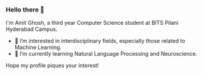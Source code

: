 ### Hello there 👋

I'm Amit Ghosh, a third year Computer Science student at BITS Pilani Hyderabad Campus.
- 🔭 I’m interested in interdisciplinary fields, especially those related to Machine Learning.
- 🌱 I’m currently learning Natural Language Processing and Neuroscience.

Hope my profile piques your interest!

<!--
**ErkMagnifico/ErkMagnifico** is a ✨ _special_ ✨ repository because its `README.md` (this file) appears on your GitHub profile.

Here are some ideas to get you started:

- 🔭 I’m currently working on ...
- 🌱 I’m currently learning ...
- 👯 I’m looking to collaborate on ...
- 🤔 I’m looking for help with ...
- 💬 Ask me about ...
- 📫 How to reach me: ...
- 😄 Pronouns: ...
- ⚡ Fun fact: ...
-->
